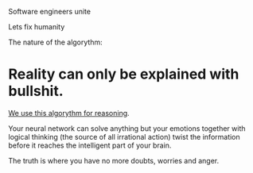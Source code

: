 Software engineers unite

Lets fix humanity

The nature of the algorythm:
<h1>Reality can only be explained with bullshit.</h1>

[We use this algorythm for reasoning](https://youtube.com/watch?v=LucW-p6zC5c&list=PLBw9d_OueVJS_084gYQexJ38LC2LEhpR4&index=2).

Your neural network can solve anything but your emotions together with logical thinking (the source of all irrational action) twist the information before it reaches the intelligent part of your brain.

The truth is where you have no more doubts, worries and anger.

